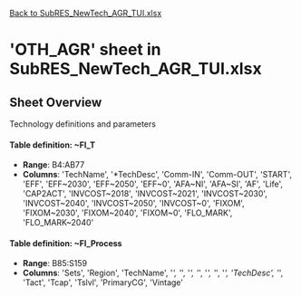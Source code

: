 [Back to SubRES_NewTech_AGR_TUI.xlsx](README.md)

# 'OTH_AGR' sheet in SubRES_NewTech_AGR_TUI.xlsx

## Sheet Overview

Technology definitions and parameters

#### Table definition: ~FI_T
- **Range**: B4:AB77
- **Columns**: 'TechName', '*TechDesc', 'Comm-IN', 'Comm-OUT', 'START', 'EFF', 'EFF\~2030', 'EFF\~2050', 'EFF\~0', 'AFA\~NI', 'AFA\~SI', 'AF', 'Life', 'CAP2ACT', 'INVCOST\~2018', 'INVCOST\~2021', 'INVCOST\~2030', 'INVCOST\~2040', 'INVCOST\~2050', 'INVCOST\~0', 'FIXOM', 'FIXOM\~2030', 'FIXOM\~2040', 'FIXOM\~0', 'FLO_MARK', 'FLO_MARK\~2040'

#### Table definition: ~FI_Process
- **Range**: B85:S159
- **Columns**: 'Sets', 'Region', 'TechName', '*', '*', '*', '*', '*', '*', '*', 'TechDesc', '*', 'Tact', 'Tcap', 'Tslvl', 'PrimaryCG', 'Vintage'

